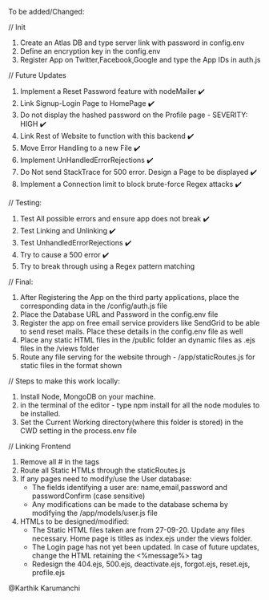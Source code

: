 To be added/Changed:

// Init

1. Create an Atlas DB and type server link with password in config.env
2. Define an encryption key in the config.env
3. Register App on Twitter,Facebook,Google and type the App IDs in auth.js

// Future Updates

1. Implement a Reset Password feature with nodeMailer :heavy_check_mark:
2. Link Signup-Login Page to HomePage :heavy_check_mark:
3. Do not display the hashed password on the Profile page - SEVERITY: HIGH :heavy_check_mark:
4. Link Rest of Website to function with this backend :heavy_check_mark:
5. Move Error Handling to a new File :heavy_check_mark:
6. Implement UnHandledErrorRejections :heavy_check_mark:
7. Do Not send StackTrace for 500 error. Design a Page to be displayed :heavy_check_mark:
8. Implement a Connection limit to block brute-force Regex attacks :heavy_check_mark:

// Testing:

1. Test All possible errors and ensure app does not break :heavy_check_mark:
2. Test Linking and Unlinking :heavy_check_mark:
3. Test UnhandledErrorRejections :heavy_check_mark:
4. Try to cause a 500 error :heavy_check_mark:
5. Try to break through using a Regex pattern matching

// Final:

1. After Registering the App on the third party applications, place the corresponding data in the /config/auth.js file
2. Place the Database URL and Password in the config.env file
3. Register the app on free email service providers like SendGrid to be able to send reset mails. Place these details in the config.env file as well
4. Place any static HTML files in the /public folder an dynamic files as .ejs files in the /views folder
5. Route any file serving for the website through - /app/staticRoutes.js for static files in the format shown

// Steps to make this work locally:

1. Install Node, MongoDB on your machine.
2. in the terminal of the editor - type npm install for all the node modules to be installed.
3. Set the Current Working directory(where this folder is stored) in the CWD setting in the process.env file

// Linking Frontend

1. Remove all # in the <a> tags
2. Route all Static HTMLs through the staticRoutes.js
3. If any pages need to modify/use the User database:
   - The fields identifying a user are: name,email,password and passwordConfirm (case sensitive)
   - Any modifications can be made to the database schema by modifying the /app/models/user.js file
4. HTMLs to be designed/modified:
   - The Static HTML files taken are from 27-09-20. Update any files necessary. Home page is titles as index.ejs under the views folder.
   - The Login page has not yet been updated. In case of future updates, change the HTML retaining the <%message%> tag
   - Redesign the 404.ejs, 500.ejs, deactivate.ejs, forgot.ejs, reset.ejs, profile.ejs

@Karthik Karumanchi
